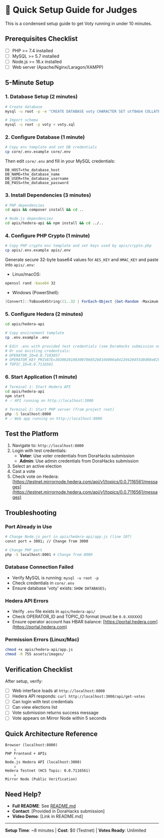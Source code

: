 # 🚀 Quick Setup Guide for Judges

This is a condensed setup guide to get Voty running in under 10 minutes.

## Prerequisites Checklist

- [ ] PHP >= 7.4 installed
- [ ] MySQL >= 5.7 installed
- [ ] Node.js >= 16.x installed
- [ ] Web server (Apache/Nginx/Laragon/XAMPP)

## 5-Minute Setup

### 1. Database Setup (2 minutes)

```bash
# Create database
mysql -u root -p -e "CREATE DATABASE voty CHARACTER SET utf8mb4 COLLATE utf8mb4_unicode_ci;"

# Import schema
mysql -u root -p voty < voty.sql
```

### 2. Configure Database (1 minute)

```bash
# Copy env template and set DB credentials
cp core/.env.example core/.env
```

Then edit `core/.env` and fill in your MySQL credentials:

```env
DB_HOST=the_database_host
DB_NAME=the_database_name
DB_USER=the_database_username
DB_PASS=the_database_password
```

### 3. Install Dependencies (3 minutes)

```bash
# PHP dependencies
cd apis && composer install && cd ..

# Node.js dependencies
cd apis/hedera-api && npm install && cd ../..
```

### 4. Configure PHP Crypto (1 minute)

```bash
# Copy PHP crypto env template and set keys used by apis/crypto.php
cp apis/.env.example apis/.env
```

Generate secure 32-byte base64 values for `AES_KEY` and `HMAC_KEY` and paste into `apis/.env`:

- Linux/macOS:
```bash
openssl rand -base64 32
```
- Windows (PowerShell):
```powershell
[Convert]::ToBase64String((1..32 | ForEach-Object {Get-Random -Maximum 256}))
```

### 5. Configure Hedera (2 minutes)

```bash
cd apis/hedera-api

# Copy environment template
cp .env.example .env

# Edit .env with provided test credentials (see DoraHacks submission notes)
# Or use existing credentials:
# OPERATOR_ID=0.0.7103057
# OPERATOR_KEY_PRIVATE=3030020100300706052b8104000a04220420455d0d08e819e71b576a74a54bb7bae9727f1ab768fb12ce00f54946dda193c3
# TOPIC_ID=0.0.7116561
```

### 6. Start Application (1 minute)

```bash
# Terminal 1: Start Hedera API
cd apis/hedera-api
npm start
# ✅ API running on http://localhost:3000

# Terminal 2: Start PHP server (from project root)
php -S localhost:8000
# ✅ Web app running on http://localhost:8000
```

## Test the Platform

1. Navigate to: `http://localhost:8000`
2. Login with test credentials:
   - **Voter**: Use voter credentials from DoraHacks submission
   - **Admin**: Use admin credentials from DoraHacks submission
3. Select an active election
4. Cast a vote
5. Check vote on Hedera: [https://testnet.mirrornode.hedera.com/api/v1/topics/0.0.7116561/messages](https://testnet.mirrornode.hedera.com/api/v1/topics/0.0.7116561/messages)

## Troubleshooting

### Port Already in Use
```bash
# Change Node.js port in apis/hedera-api/app.js (line 107)
const port = 3001; // Change from 3000

# Change PHP port
php -S localhost:8001 # Change from 8000
```

### Database Connection Failed
- Verify MySQL is running: `mysql -u root -p`
- Check credentials in `core/.env`
- Ensure database 'voty' exists: `SHOW DATABASES;`

### Hedera API Errors
- Verify `.env` file exists in `apis/hedera-api/`
- Check OPERATOR_ID and TOPIC_ID format (must be `0.0.XXXXXX`)
- Ensure operator account has HBAR balance: [https://portal.hedera.com](https://portal.hedera.com)

### Permission Errors (Linux/Mac)
```bash
chmod +x apis/hedera-api/app.js
chmod -R 755 assets/images/
```

## Verification Checklist

After setup, verify:

- [ ] Web interface loads at `http://localhost:8000`
- [ ] Hedera API responds: `curl http://localhost:3000/api/get-votes`
- [ ] Can login with test credentials
- [ ] Can view elections list
- [ ] Vote submission returns success message
- [ ] Vote appears on Mirror Node within 5 seconds

## Quick Architecture Reference

```
Browser (localhost:8000)
    ↓
PHP Frontend + APIs
    ↓
Node.js Hedera API (localhost:3000)
    ↓
Hedera Testnet (HCS Topic: 0.0.7116561)
    ↓
Mirror Node (Public Verification)
```

## Need Help?

- **Full README**: See [README.md](README.md)
- **Contact**: [Provided in DoraHacks submission]
- **Video Demo**: [Link in README.md]

---

**Setup Time**: ~8 minutes | **Cost**: $0 (Testnet) | **Votes Ready**: Unlimited
